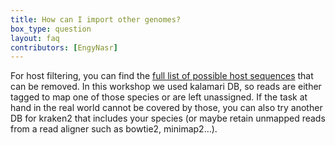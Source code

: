 ```yaml
---
title: How can I import other genomes?
box_type: question
layout: faq
contributors: [EngyNasr]
---
```


For host filtering, you can find the [full list of possible host sequences](https://github.com/lskatz/Kalamari/blob/master/src/Kalamari_v3.9.1.tsv) that can be removed. In this workshop we used kalamari DB, so reads are either tagged to map one of those species or are left unassigned. If the task at hand in the real world cannot be covered by those, you can also try another DB for kraken2 that includes your species (or maybe retain unmapped reads from a read aligner such as bowtie2, minimap2…).

